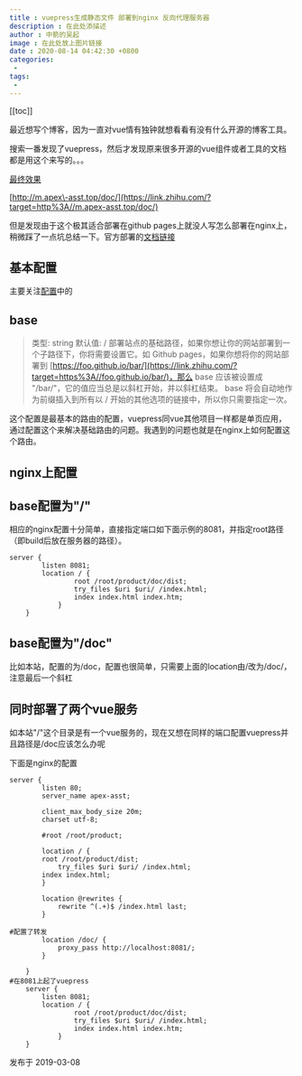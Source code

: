 ```yaml
---
title : vuepress生成静态文件 部署到nginx 反向代理服务器
description : 在此处添描述
author : 中箭的吴起
image : 在此处放上图片链接
date : 2020-08-14 04:42:30 +0800
categories:
 -
tags:
 -
---
```

[[toc]]

最近想写个博客，因为一直对vue情有独钟就想看看有没有什么开源的博客工具。

搜索一番发现了vuepress，然后才发现原来很多开源的vue组件或者工具的文档都是用这个来写的。。。

[最终效果](https://link.zhihu.com/?target=http%3A//m.apex-asst.top/doc/)

[http://m.apex\-asst.top/doc/](https://link.zhihu.com/?target=http%3A//m.apex-asst.top/doc/)

但是发现由于这个极其适合部署在github pages上就没人写怎么部署在nginx上，稍微踩了一点坑总结一下。官方部署的[文档链接](https://link.zhihu.com/?target=https%3A//vuepress.vuejs.org/zh/guide/deploy.html)

## 基本配置

主要关注[配置](https://link.zhihu.com/?target=https%3A//vuepress.vuejs.org/zh/config/)中的

## base

> 类型: string
> 默认值: /
> 部署站点的基础路径，如果你想让你的网站部署到一个子路径下，你将需要设置它。如 Github pages，如果你想将你的网站部署到 [https://foo.github.io/bar/](https://link.zhihu.com/?target=https%3A//foo.github.io/bar/)，那么 base 应该被设置成 "/bar/"，它的值应当总是以斜杠开始，并以斜杠结束。
> base 将会自动地作为前缀插入到所有以 / 开始的其他选项的链接中，所以你只需要指定一次。

这个配置是最基本的路由的配置，vuepress同vue其他项目一样都是单页应用，通过配置这个来解决基础路由的问题。我遇到的问题也就是在nginx上如何配置这个路由。

## nginx上配置

## base配置为"/"

相应的nginx配置十分简单，直接指定端口如下面示例的8081，并指定root路径（即build后放在服务器的路径）。

```shell
server {
        listen 8081;
        location / {
                root /root/product/doc/dist;
                try_files $uri $uri/ /index.html;
                index index.html index.htm;
            }
    }
```

## base配置为"/doc"

比如本站，配置的为/doc，配置也很简单，只需要上面的location由/改为/doc/，注意最后一个斜杠

## 同时部署了两个vue服务

如本站"/"这个目录是有一个vue服务的，现在又想在同样的端口配置vuepress并且路径是/doc应该怎么办呢

下面是nginx的配置

```shell
server {
        listen 80;
        server_name apex-asst;

        client_max_body_size 20m;
        charset utf-8;

        #root /root/product;

        location / {
        root /root/product/dist;
            try_files $uri $uri/ /index.html;
        index index.html;
        }

        location @rewrites {
            rewrite ^(.+)$ /index.html last;
        }

#配置了转发
        location /doc/ {
            proxy_pass http://localhost:8081/;
        }

    }
#在8081上起了vuepress
    server {
        listen 8081;
        location / {
                root /root/product/doc/dist;
                try_files $uri $uri/ /index.html;
                index index.html index.htm;
            }
    }
```

发布于 2019\-03\-08